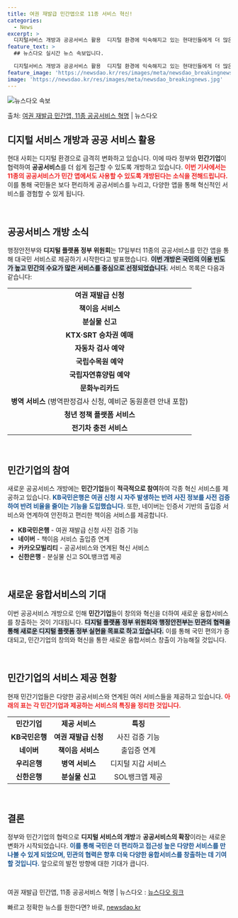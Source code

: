 ```yaml
---
title: 여권 재발급 민간앱으로 11종 서비스 혁신!
categories:
  - News
excerpt: >
  디지털서비스 개방과 공공서비스 활용  디지털 환경에 익숙해지고 있는 현대인들에게 더 많은 편의성을 제공하기 …
feature_text: >
  ## 뉴스다오 실시간 뉴스 속보입니다.

  디지털서비스 개방과 공공서비스 활용  디지털 환경에 익숙해지고 있는 현대인들에게 더 많은 편의성을 제공하기 …
feature_image: 'https://newsdao.kr/res/images/meta/newsdao_breakingnews.jpg'
image: 'https://newsdao.kr/res/images/meta/newsdao_breakingnews.jpg'
---
```


![뉴스다오 속보](https://newsdao.kr/res/images/meta/newsdao_breakingnews.jpg)

<p>출처: <a href="https://newsdao.kr/4283" rel="dofollow">여권 재발급 민간앱, 11종 공공서비스 혁명</a> | 뉴스다오</p>

<h2 data-ke-size="size26">디지털 서비스 개방과 공공 서비스 활용</h2>

<p data-ke-size="size16">현대 사회는 디지털 환경으로 급격히 변화하고 있습니다. 이에 따라 정부와 <b>민간기업</b>이 협력하여 <b>공공서비스</b>를 더 쉽게 접근할 수 있도록 개방하고 있습니다. <b><span style="color: #ee2323;">이번 기사에서는 11종의 공공서비스가 민간 앱에서도 사용할 수 있도록 개방된다는 소식을 전해드립니다.</span></b> 이를 통해 국민들은 보다 편리하게 공공서비스를 누리고, 다양한 앱을 통해 혁신적인 서비스를 경험할 수 있게 됩니다.</p>

<p data-ke-size="size16">&nbsp;</p>

<h2 data-ke-size="size26">공공서비스 개방 소식</h2>

<p data-ke-size="size16">행정안전부와 <b>디지털 플랫폼 정부 위원회</b>는 17일부터 11종의 공공서비스를 민간 앱을 통해 대국민 서비스로 제공하기 시작한다고 발표했습니다. <b><span style="background-color: #21538527;">이번 개방은 국민의 이용 빈도가 높고 민간의 수요가 많은 서비스를 중심으로 선정되었습니다.</span></b> 서비스 목록은 다음과 같습니다:</p>

<table>
    <tr>
        <td style="text-align: center; height: 17px;"><b>여권 재발급 신청</b></td>
    </tr>
    <tr>
        <td style="text-align: center; height: 17px;"><b>책이음 서비스</b></td>
    </tr>
    <tr>
        <td style="text-align: center; height: 17px;"><b>분실물 신고</b></td>
    </tr>
    <tr>
        <td style="text-align: center; height: 17px;"><b>KTX·SRT 승차권 예매</b></td>
    </tr>
    <tr>
        <td style="text-align: center; height: 17px;"><b>자동차 검사 예약</b></td>
    </tr>
    <tr>
        <td style="text-align: center; height: 17px;"><b>국립수목원 예약</b></td>
    </tr>
    <tr>
        <td style="text-align: center; height: 17px;"><b>국립자연휴양림 예약</b></td>
    </tr>
    <tr>
        <td style="text-align: center; height: 17px;"><b>문화누리카드</b></td>
    </tr>
    <tr>
        <td style="text-align: center; height: 17px;"><b>병역 서비스</b> (병역판정검사 신청, 예비군 동원훈련 안내 포함)</td>
    </tr>
    <tr>
        <td style="text-align: center; height: 17px;"><b>청년 정책 플랫폼 서비스</b></td>
    </tr>
    <tr>
        <td style="text-align: center; height: 17px;"><b>전기차 충전 서비스</b></td>
    </tr>
</table>

<p data-ke-size="size16">&nbsp;</p>

<h2 data-ke-size="size26">민간기업의 참여</h2>

<p data-ke-size="size16">새로운 공공서비스 개방에는 <b>민간기업</b>들이 <b>적극적으로 참여</b>하여 각종 혁신 서비스를 제공하고 있습니다. <b><span style="color: #1a5490;">KB국민은행은 여권 신청 시 자주 발생하는 반려 사진 정보를 사전 검증하여 반려 비율을 줄이는 기능을 도입했습니다.</span></b> 또한, 네이버는 인증서 기반의 출입증 서비스와 연계하여 안전하고 편리한 책이음 서비스를 제공합니다.</p>

<ul>
    <li><b>KB국민은행</b> - 여권 재발급 신청 사진 검증 기능</li>
    <li><b>네이버</b> - 책이음 서비스 출입증 연계</li>
    <li><b>카카오모빌리티</b> - 공공서비스와 연계된 혁신 서비스</li>
    <li><b>신한은행</b> - 분실물 신고 SOL뱅크앱 제공</li>
</ul>

<p data-ke-size="size16">&nbsp;</p>

<h2 data-ke-size="size26">새로운 융합서비스의 기대</h2>

<p data-ke-size="size16">이번 공공서비스 개방으로 인해 <b>민간기업</b>들이 창의와 혁신을 더하여 새로운 융합서비스를 창출하는 것이 기대됩니다. <b><span style="background-color: #21538527;">디지털 플랫폼 정부 위원회와 행정안전부는 민관의 협력을 통해 새로운 디지털 플랫폼 정부 실현을 목표로 하고 있습니다.</span></b> 이를 통해 국민 편의가 증대되고, 민간기업의 창의와 혁신을 통한 새로운 융합서비스 창출이 가능해질 것입니다.</p>

<p data-ke-size="size16">&nbsp;</p>

<h2 data-ke-size="size26">민간기업의 서비스 제공 현황</h2>

<p data-ke-size="size16">현재 민간기업들은 다양한 공공서비스와 연계된 여러 서비스들을 제공하고 있습니다. <b><span style="color: #ee2323;">아래의 표는 각 민간기업과 제공하는 서비스의 특징을 정리한 것입니다.</span></b></p>

<table>
    <tr>
        <td style="text-align: center; height: 17px;"><b>민간기업</b></td>
        <td style="text-align: center; height: 17px;"><b>제공 서비스</b></td>
        <td style="text-align: center; height: 17px;"><b>특징</b></td>
    </tr>
    <tr>
        <td style="text-align: center; height: 17px;"><b>KB국민은행</b></td>
        <td style="text-align: center; height: 17px;"><b>여권 재발급 신청</b></td>
        <td style="text-align: center; height: 17px;">사진 검증 기능</td>
    </tr>
    <tr>
        <td style="text-align: center; height: 17px;"><b>네이버</b></td>
        <td style="text-align: center; height: 17px;"><b>책이음 서비스</b></td>
        <td style="text-align: center; height: 17px;">출입증 연계</td>
    </tr>
    <tr>
        <td style="text-align: center; height: 17px;"><b>우리은행</b></td>
        <td style="text-align: center; height: 17px;"><b>병역 서비스</b></td>
        <td style="text-align: center; height: 17px;">디지털 지갑 서비스</td>
    </tr>
    <tr>
        <td style="text-align: center; height: 17px;"><b>신한은행</b></td>
        <td style="text-align: center; height: 17px;"><b>분실물 신고</b></td>
        <td style="text-align: center; height: 17px;">SOL뱅크앱 제공</td>
    </tr>
</table>

<p data-ke-size="size16">&nbsp;</p>

<h2 data-ke-size="size26">결론</h2>

<p data-ke-size="size16">정부와 민간기업의 협력으로 <b>디지털 서비스의 개방</b>과 <b>공공서비스의 확장</b>이라는 새로운 변화가 시작되었습니다. <b><span style="color: #1a5490;">이를 통해 국민은 더 편리하고 접근성 높은 다양한 서비스를 만나볼 수 있게 되었으며, 민관의 협력은 향후 더욱 다양한 융합서비스를 창출하는 데 기여할 것입니다.</span></b> 앞으로의 발전 방향에 대한 기대가 큽니다.</p>

<p data-ke-size="size16">&nbsp;</p>

<p data-ke-size="size16">여권 재발급 민간앱, 11종 공공서비스 혁명 | 뉴스다오  : <a href="https://newsdao.kr/4283">뉴스다오 링크</a></p> 

빠르고 정확한 뉴스를 원한다면? 바로, <a href="https://newsdao.kr" rel="dofollow">newsdao.kr</a>


